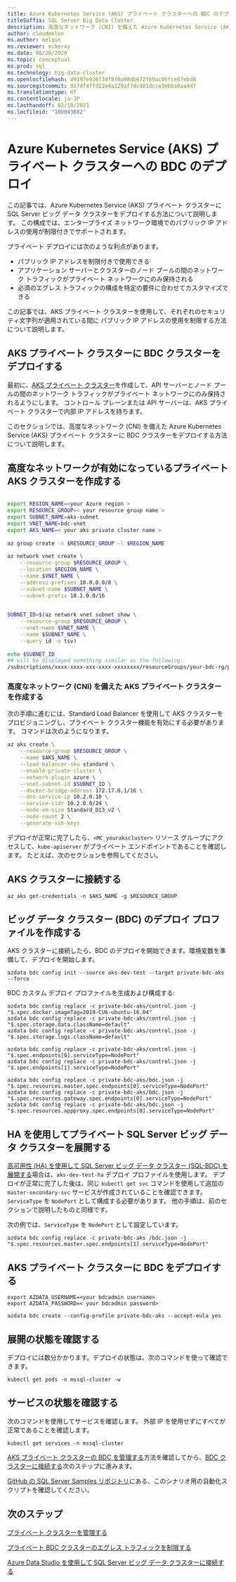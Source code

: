 ```yaml
---
title: Azure Kubernetes Service (AKS) プライベート クラスターへの BDC のデプロイ
titleSuffix: SQL Server Big Data Cluster
description: 高度なネットワーク (CNI) を備えた Azure Kubernetes Service (AKS) プライベート クラスターに SQL Server ビッグ データ クラスターをデプロイする方法について説明します。
author: cloudmelon
ms.author: melqin
ms.reviewer: mikeray
ms.date: 08/20/2020
ms.topic: conceptual
ms.prod: sql
ms.technology: big-data-cluster
ms.openlocfilehash: d9197e936f3df8f0a98db672f69ac05fce07ebd8
ms.sourcegitcommit: 917df4ffd22e4a229af7dc481dcce3ebba0aa4d7
ms.translationtype: HT
ms.contentlocale: ja-JP
ms.lasthandoff: 02/10/2021
ms.locfileid: "100043882"
---
```

# <a name="deploy-bdc-in-azure-kubernetes-service-aks-private-cluster"></a>Azure Kubernetes Service (AKS) プライベート クラスターへの BDC のデプロイ

この記事では、Azure Kubernetes Service (AKS) プライベート クラスターに SQL Server ビッグ データ クラスターをデプロイする方法について説明します。 この構成では、エンタープライズ ネットワーク環境でのパブリック IP アドレスの使用が制限付きでサポートされます。

プライベート デプロイには次のような利点があります。

* パブリック IP アドレスを制限付きで使用できる
* アプリケーション サーバーとクラスターのノード プールの間のネットワーク トラフィックがプライベート ネットワークにのみ保持される
* 必須のエグレス トラフィックの構成を特定の要件に合わせてカスタマイズできる

この記事では、AKS プライベート クラスターを使用して、それぞれのセキュリティ文字列が適用されている間に パブリック IP アドレスの使用を制限する方法について説明します。

## <a name="deploy-private-bdc-cluster-with-aks-private-cluster"></a>AKS プライベート クラスターに BDC クラスターをデプロイする

最初に、[AKS プライベート クラスター](/azure/aks/private-clusters)を作成して、API サーバーとノード プールの間のネットワーク トラフィックがプライベート ネットワークにのみ保持されるようにします。 コントロール プレーンまたは API サーバーは、AKS プライベート クラスターで内部 IP アドレスを持ちます。

このセクションでは、高度なネットワーク (CNI) を備えた Azure Kubernetes Service (AKS) プライベート クラスターに BDC クラスターをデプロイする方法について説明します。

## <a name="create-a-private-aks-cluster-with-advanced-networking"></a>高度なネットワークが有効になっているプライベート AKS クラスターを作成する

```bash

export REGION_NAME=<your Azure region >
export RESOURCE_GROUP=< your resource group name >
export SUBNET_NAME=aks-subnet
export VNET_NAME=bdc-vnet
export AKS_NAME=< your aks private cluster name >
 
az group create -n $RESOURCE_GROUP -l $REGION_NAME
 
az network vnet create \
    --resource-group $RESOURCE_GROUP \
    --location $REGION_NAME \
    --name $VNET_NAME \
    --address-prefixes 10.0.0.0/8 \
    --subnet-name $SUBNET_NAME \
    --subnet-prefix 10.1.0.0/16
 

SUBNET_ID=$(az network vnet subnet show \
    --resource-group $RESOURCE_GROUP \
    --vnet-name $VNET_NAME \
    --name $SUBNET_NAME \
    --query id -o tsv)
 
echo $SUBNET_ID
## will be displayed something similar as the following: 
/subscriptions/xxxx-xxxx-xxx-xxxx-xxxxxxxx/resourceGroups/your-bdc-rg/providers/Microsoft.Network/virtualNetworks/your-aks-vnet/subnets/your-aks-subnet
```

### <a name="create-aks-private-cluster-with-advanced-networking-cni"></a>高度なネットワーク (CNI) を備えた AKS プライベート クラスターを作成する

次の手順に進むには、Standard Load Balancer を使用して AKS クラスターをプロビジョニングし、プライベート クラスター機能を有効にする必要があります。 コマンドは次のようになります。 

```bash
az aks create \
    --resource-group $RESOURCE_GROUP \
    --name $AKS_NAME \
    --load-balancer-sku standard \
    --enable-private-cluster \
    --network-plugin azure \
    --vnet-subnet-id $SUBNET_ID \
    --docker-bridge-address 172.17.0.1/16 \
    --dns-service-ip 10.2.0.10 \
    --service-cidr 10.2.0.0/24 \
    --node-vm-size Standard_D13_v2 \
    --node-count 2 \
    --generate-ssh-keys
```

デプロイが正常に完了したら、`<MC_yourakscluster>` リソース グループにアクセスして、`kube-apiserver` がプライベート エンドポイントであることを確認します。 たとえば、次のセクションを参照してください。

## <a name="connect-to-an-aks-cluster"></a>AKS クラスターに接続する

```azurecli
az aks get-credentials -n $AKS_NAME -g $RESOURCE_GROUP
```

## <a name="build-big-data-cluster-bdc-deployment-profile"></a>ビッグ データ クラスター (BDC) のデプロイ プロファイルを作成する

AKS クラスターに接続したら、BDC のデプロイを開始できます。環境変数を準備して、デプロイを開始します。 

```azurecli
azdata bdc config init --source aks-dev-test --target private-bdc-aks --force
```

BDC カスタム デプロイ プロファイルを生成および構成する:

```azurecli
azdata bdc config replace -c private-bdc-aks/control.json -j "$.spec.docker.imageTag=2019-CU6-ubuntu-16.04"
azdata bdc config replace -c private-bdc-aks/control.json -j "$.spec.storage.data.className=default"
azdata bdc config replace -c private-bdc-aks/control.json -j "$.spec.storage.logs.className=default"

azdata bdc config replace -c private-bdc-aks/control.json -j "$.spec.endpoints[0].serviceType=NodePort"
azdata bdc config replace -c private-bdc-aks/control.json -j "$.spec.endpoints[1].serviceType=NodePort"

azdata bdc config replace -c private-bdc-aks/bdc.json -j "$.spec.resources.master.spec.endpoints[0].serviceType=NodePort"
azdata bdc config replace -c private-bdc-aks/bdc.json -j "$.spec.resources.gateway.spec.endpoints[0].serviceType=NodePort"
azdata bdc config replace -c private-bdc-aks/bdc.json -j "$.spec.resources.appproxy.spec.endpoints[0].serviceType=NodePort"
```

## <a name="deploy-private-sql-server-big-data-cluster-with-ha"></a>HA を使用してプライベート SQL Server ビッグ データ クラスターを展開する

[高可用性 (HA) を使用して SQL Server ビッグ データ クラスター (SQL-BDC) を展開する](deployment-high-availability.md)場合は、`aks-dev-test-ha` デプロイ プロファイルを使用します。 デプロイが正常に完了した後は、同じ `kubectl get svc` コマンドを使用して追加の `master-secondary-svc` サービスが作成されていることを確認できます。 `ServiceType` を `NodePort` として構成する必要があります。 他の手順は、前のセクションで説明したものと同様です。

次の例では、`ServiceType` を `NodePort` として設定しています。

```azurecli
azdata bdc config replace -c private-bdc-aks /bdc.json -j "$.spec.resources.master.spec.endpoints[1].serviceType=NodePort"
```

## <a name="deploy-bdc-in-aks-private-cluster"></a>AKS プライベート クラスターに BDC をデプロイする

```azurecli
export AZDATA_USERNAME=<your bdcadmin username>
export AZDATA_PASSWORD=< your bdcadmin password>

azdata bdc create --config-profile private-bdc-aks --accept-eula yes
```

## <a name="check-deployment-status"></a>展開の状態を確認する

デプロイには数分かかります。デプロイの状態は、次のコマンドを使って確認できます。 

```console
kubectl get pods -n mssql-cluster -w
```

## <a name="check-the-service-status"></a>サービスの状態を確認する

次のコマンドを使用してサービスを確認します。 外部 IP を使用せずにすべてが正常であることを確認します。

```console
kubectl get services -n mssql-cluster
```

[AKS プライベート クラスターの BDC を管理する](private-manage.md)方法を確認してから、[BDC クラスターに接続する](connect-to-big-data-cluster.md)次のステップに進みます。

[GitHub の SQL Server Samples リポジトリ](https://github.com/microsoft/sql-server-samples/tree/master/samples/features/sql-big-data-cluster/deployment/private-aks)にある、このシナリオ用の自動化スクリプトを確認してください。

## <a name="next-steps"></a>次のステップ

[プライベート クラスターを管理する](private-manage.md)

[プライベート BDC クラスターのエグレス トラフィックを制限する](private-restrict-egress-traffic.md)

[Azure Data Studio を使用して SQL Server ビッグ データ クラスターに接続する](connect-to-big-data-cluster.md)

